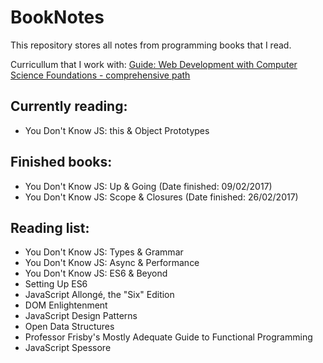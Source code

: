 # BookNotes

This repository stores all notes from programming books that I read.

Curricullum that I work with: [Guide: Web Development with Computer Science Foundations - comprehensive path](https://forum.freecodecamp.com/t/computer-guide-web-development-with-computer-science-foundations-comprehensive-path/64516)

## Currently reading:
+ You Don't Know JS: this & Object Prototypes


## Finished books:
+ You Don't Know JS: Up & Going (Date finished: 09/02/2017)
+ You Don't Know JS: Scope & Closures (Date finished: 26/02/2017)

## Reading list:
+ You Don't Know JS: Types & Grammar
+ You Don't Know JS: Async & Performance
+ You Don't Know JS: ES6 & Beyond
+ Setting Up ES6
+ JavaScript Allongé, the "Six" Edition
+ DOM Enlightenment
+ JavaScript Design Patterns
+ Open Data Structures
+ Professor Frisby's Mostly Adequate Guide to Functional Programming
+ JavaScript Spessore
